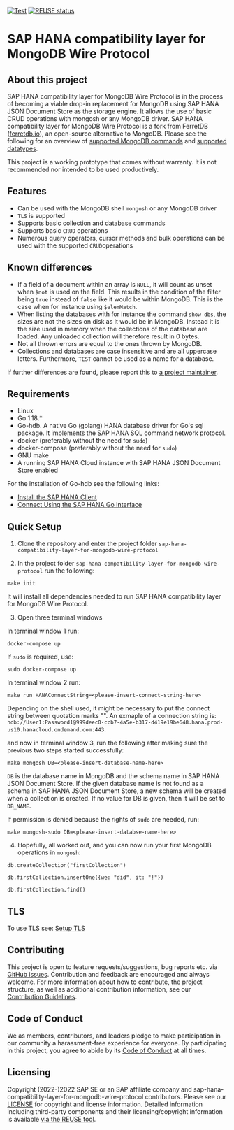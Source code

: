 [![Test](https://github.com/SAP/sap-hana-compatibility-layer-for-mongodb-wire-protocol/actions/workflows/go-test.yml/badge.svg?branch=main)](https://github.com/SAP/sap-hana-compatibility-layer-for-mongodb-wire-protocol/actions/workflows/go-test.yml)
[![REUSE status](https://api.reuse.software/badge/github.com/SAP/sap-hana-compatibility-layer-for-mongodb-wire-protocol)](https://api.reuse.software/info/github.com/SAP/sap-hana-compatibility-layer-for-mongodb-wire-protocol)

# SAP HANA compatibility layer for MongoDB Wire Protocol

## About this project

SAP HANA compatibility layer for MongoDB Wire Protocol is in the process of becoming a viable drop-in replacement for MongoDB using SAP HANA JSON Document Store as the storage engine. It allows the use of basic CRUD operations with mongosh or any MongoDB driver. SAP HANA compatibility layer for MongoDB Wire Protocol is a fork from FerretDB ([ferretdb.io](https://www.ferretdb.io/)), an open-source alternative to MongoDB. Please see the following for an overview of [supported MongoDB commands](SUPPORTED_MONGODB_COMMANDS.md#supported-mongodb-commands) and [supported datatypes](SUPPORTED_MONGODB_COMMANDS.md#supported-datatypes).

This project is a working prototype that comes without warranty. It is not recommended nor intended to be used productively.

## Features
- Can be used with the MongoDB shell `mongosh` or any MongoDB driver
- `TLS` is supported
- Supports basic collection and database commands
- Supports basic `CRUD` operations 
- Numerous query operators, cursor methods and bulk operations can be used with the supported `CRUD`operations

## Known differences

- If a field of a document within an array is `NULL`, it will count as unset when `$not` is used on the field. This results in the condition of the filter being `true` instead of `false` like it would be within MongoDB. This is the case when for instance using `$elemMatch`. 
- When listing the databases with for instance the command `show dbs`, the sizes are not the sizes on disk as it would be in MongoDB. Instead it is the size used in memory when the collections of the database are loaded. Any unloaded collection will therefore result in 0 bytes.
- Not all thrown errors are equal to the ones thrown by MongoDB.
- Collections and databases are case insensitive and are all uppercase letters. Furthermore, `TEST` cannot be used as a name for a database.

If further differences are found, please report this to [a project maintainer](.reuse/dep5).

## Requirements

- Linux
- Go 1.18.*
- Go-hdb. A native Go (golang) HANA database driver for Go's sql package. It implements the SAP HANA SQL command network protocol.
- docker (preferably without the need for `sudo`)
- docker-compose (preferably without the need for `sudo`)
- GNU make
- A running SAP HANA Cloud instance with SAP HANA JSON Document Store enabled 

For the installation of Go-hdb see the following links:
- [Install the SAP HANA Client](https://developers.sap.com/tutorials/hana-clients-install.html)
- [Connect Using the SAP HANA Go Interface](https://developers.sap.com/tutorials/hana-clients-golang.html)

## Quick Setup

1. Clone the repository and enter the project folder `sap-hana-compatibility-layer-for-mongodb-wire-protocol`

2. In the project folder `sap-hana-compatibility-layer-for-mongodb-wire-protocol` run the following:

```
make init
```

It will install all dependencies needed to run SAP HANA compatibility layer for MongoDB Wire Protocol.

3. Open three terminal windows

In terminal window 1 run:
 ```
 docker-compose up
 ```
 
 If `sudo` is required, use:
 
```
sudo docker-compose up
```
 
 In terminal window 2 run: 
 
```
make run HANAConnectString=<please-insert-connect-string-here>
```
Depending on the shell used, it might be necessary to put the connect string between quotation marks "". An exmaple of a connection string is: `hdb://User1:Password1@999deec0-ccb7-4a5e-b317-d419e19be648.hana.prod-us10.hanacloud.ondemand.com:443`.

and now in terminal window 3, run the following after making sure the previous two steps started successfully:
```
make mongosh DB=<please-insert-database-name-here>
```
`DB` is the database name in MongoDB and the schema name in SAP HANA JSON Document Store. If the given database name is not found as a schema in SAP HANA JSON Document Store, a new schema will be created when a collection is created. If no value for DB is given, then it will be set to `DB_NAME`.

If permission is denied because the rights of `sudo` are needed, run:
```
make mongosh-sudo DB=<please-insert-databse-name-here>
```

4. Hopefully, all worked out, and you can now run your first MongoDB operations in `mongosh`:

```
db.createCollection("firstCollection")
```

```
db.firstCollection.insertOne({we: "did", it: "!"})
```

```
db.firstCollection.find()
```

## TLS

To use TLS see: [Setup TLS](SETUP_TLS.md#setup-tls)

## Contributing

This project is open to feature requests/suggestions, bug reports etc. via [GitHub issues](https://github.com/SAP/sap-hana-compatibility-layer-for-mongodb-wire-protocol/issues). Contribution and feedback are encouraged and always welcome. For more information about how to contribute, the project structure, as well as additional contribution information, see our [Contribution Guidelines](CONTRIBUTING.md#contributing).

## Code of Conduct

We as members, contributors, and leaders pledge to make participation in our community a harassment-free experience for everyone. By participating in this project, you agree to abide by its [Code of Conduct](CODE_OF_CONDUCT.md#Contributor-Covenant-Code-of-Conduct) at all times.

## Licensing

Copyright (2022-)2022 SAP SE or an SAP affiliate company and sap-hana-compatibility-layer-for-mongodb-wire-protocol contributors. Please see our [LICENSE](LICENSE) for copyright and license information. Detailed information including third-party components and their licensing/copyright information is available [via the REUSE tool](https://api.reuse.software/info/github.com/SAP/sap-hana-compatibility-layer-for-mongodb-wire-protocol).
